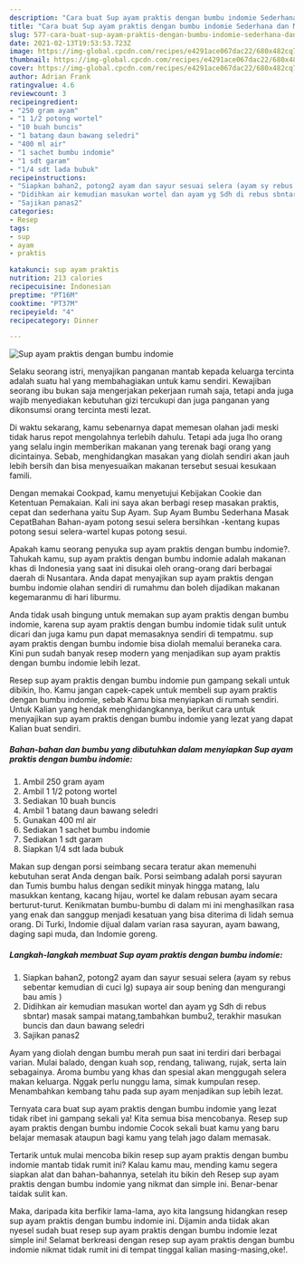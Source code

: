 ```yaml
---
description: "Cara buat Sup ayam praktis dengan bumbu indomie Sederhana dan Mudah Dibuat"
title: "Cara buat Sup ayam praktis dengan bumbu indomie Sederhana dan Mudah Dibuat"
slug: 577-cara-buat-sup-ayam-praktis-dengan-bumbu-indomie-sederhana-dan-mudah-dibuat
date: 2021-02-13T19:53:53.723Z
image: https://img-global.cpcdn.com/recipes/e4291ace067dac22/680x482cq70/sup-ayam-praktis-dengan-bumbu-indomie-foto-resep-utama.jpg
thumbnail: https://img-global.cpcdn.com/recipes/e4291ace067dac22/680x482cq70/sup-ayam-praktis-dengan-bumbu-indomie-foto-resep-utama.jpg
cover: https://img-global.cpcdn.com/recipes/e4291ace067dac22/680x482cq70/sup-ayam-praktis-dengan-bumbu-indomie-foto-resep-utama.jpg
author: Adrian Frank
ratingvalue: 4.6
reviewcount: 3
recipeingredient:
- "250 gram ayam"
- "1 1/2 potong wortel"
- "10 buah buncis"
- "1 batang daun bawang seledri"
- "400 ml air"
- "1 sachet bumbu indomie"
- "1 sdt garam"
- "1/4 sdt lada bubuk"
recipeinstructions:
- "Siapkan bahan2, potong2 ayam dan sayur sesuai selera (ayam sy rebus sebentar kemudian di cuci lg) supaya air soup bening dan mengurangi bau amis )"
- "Didihkan air kemudian masukan wortel dan ayam yg Sdh di rebus sbntar) masak sampai matang,tambahkan bumbu2, terakhir masukan buncis dan daun bawang seledri"
- "Sajikan panas2"
categories:
- Resep
tags:
- sup
- ayam
- praktis

katakunci: sup ayam praktis 
nutrition: 213 calories
recipecuisine: Indonesian
preptime: "PT16M"
cooktime: "PT37M"
recipeyield: "4"
recipecategory: Dinner

---
```



![Sup ayam praktis dengan bumbu indomie](https://img-global.cpcdn.com/recipes/e4291ace067dac22/680x482cq70/sup-ayam-praktis-dengan-bumbu-indomie-foto-resep-utama.jpg)

Selaku seorang istri, menyajikan panganan mantab kepada keluarga tercinta adalah suatu hal yang membahagiakan untuk kamu sendiri. Kewajiban seorang ibu bukan saja mengerjakan pekerjaan rumah saja, tetapi anda juga wajib menyediakan kebutuhan gizi tercukupi dan juga panganan yang dikonsumsi orang tercinta mesti lezat.

Di waktu  sekarang, kamu sebenarnya dapat memesan olahan jadi meski tidak harus repot mengolahnya terlebih dahulu. Tetapi ada juga lho orang yang selalu ingin memberikan makanan yang terenak bagi orang yang dicintainya. Sebab, menghidangkan masakan yang diolah sendiri akan jauh lebih bersih dan bisa menyesuaikan makanan tersebut sesuai kesukaan famili. 

Dengan memakai Cookpad, kamu menyetujui Kebijakan Cookie dan Ketentuan Pemakaian. Kali ini saya akan berbagi resep masakan praktis, cepat dan sederhana yaitu Sup Ayam. Sup Ayam Bumbu Sederhana Masak CepatBahan Bahan-ayam potong sesui selera bersihkan -kentang kupas potong sesui selera-wartel kupas potong sesui.

Apakah kamu seorang penyuka sup ayam praktis dengan bumbu indomie?. Tahukah kamu, sup ayam praktis dengan bumbu indomie adalah makanan khas di Indonesia yang saat ini disukai oleh orang-orang dari berbagai daerah di Nusantara. Anda dapat menyajikan sup ayam praktis dengan bumbu indomie olahan sendiri di rumahmu dan boleh dijadikan makanan kegemaranmu di hari liburmu.

Anda tidak usah bingung untuk memakan sup ayam praktis dengan bumbu indomie, karena sup ayam praktis dengan bumbu indomie tidak sulit untuk dicari dan juga kamu pun dapat memasaknya sendiri di tempatmu. sup ayam praktis dengan bumbu indomie bisa diolah memalui beraneka cara. Kini pun sudah banyak resep modern yang menjadikan sup ayam praktis dengan bumbu indomie lebih lezat.

Resep sup ayam praktis dengan bumbu indomie pun gampang sekali untuk dibikin, lho. Kamu jangan capek-capek untuk membeli sup ayam praktis dengan bumbu indomie, sebab Kamu bisa menyiapkan di rumah sendiri. Untuk Kalian yang hendak menghidangkannya, berikut cara untuk menyajikan sup ayam praktis dengan bumbu indomie yang lezat yang dapat Kalian buat sendiri.

<!--inarticleads1-->

##### Bahan-bahan dan bumbu yang dibutuhkan dalam menyiapkan Sup ayam praktis dengan bumbu indomie:

1. Ambil 250 gram ayam
1. Ambil 1 1/2 potong wortel
1. Sediakan 10 buah buncis
1. Ambil 1 batang daun bawang seledri
1. Gunakan 400 ml air
1. Sediakan 1 sachet bumbu indomie
1. Sediakan 1 sdt garam
1. Siapkan 1/4 sdt lada bubuk


Makan sup dengan porsi seimbang secara teratur akan memenuhi kebutuhan serat Anda dengan baik. Porsi seimbang adalah porsi sayuran dan Tumis bumbu halus dengan sedikit minyak hingga matang, lalu masukkan kentang, kacang hijau, wortel ke dalam rebusan ayam secara berturut-turut. Kenikmatan bumbu-bumbu di dalam mi ini menghasilkan rasa yang enak dan sanggup menjadi kesatuan yang bisa diterima di lidah semua orang. Di Turki, Indomie dijual dalam varian rasa sayuran, ayam bawang, daging sapi muda, dan Indomie goreng. 

<!--inarticleads2-->

##### Langkah-langkah membuat Sup ayam praktis dengan bumbu indomie:

1. Siapkan bahan2, potong2 ayam dan sayur sesuai selera (ayam sy rebus sebentar kemudian di cuci lg) supaya air soup bening dan mengurangi bau amis )
1. Didihkan air kemudian masukan wortel dan ayam yg Sdh di rebus sbntar) masak sampai matang,tambahkan bumbu2, terakhir masukan buncis dan daun bawang seledri
1. Sajikan panas2


Ayam yang diolah dengan bumbu merah pun saat ini terdiri dari berbagai varian. Mulai balado, dengan kuah sop, rendang, taliwang, rujak, serta lain sebagainya. Aroma bumbu yang khas dan spesial akan menggugah selera makan keluarga. Nggak perlu nunggu lama, simak kumpulan resep. Menambahkan kembang tahu pada sup ayam menjadikan sup lebih lezat. 

Ternyata cara buat sup ayam praktis dengan bumbu indomie yang lezat tidak ribet ini gampang sekali ya! Kita semua bisa mencobanya. Resep sup ayam praktis dengan bumbu indomie Cocok sekali buat kamu yang baru belajar memasak ataupun bagi kamu yang telah jago dalam memasak.

Tertarik untuk mulai mencoba bikin resep sup ayam praktis dengan bumbu indomie mantab tidak rumit ini? Kalau kamu mau, mending kamu segera siapkan alat dan bahan-bahannya, setelah itu bikin deh Resep sup ayam praktis dengan bumbu indomie yang nikmat dan simple ini. Benar-benar taidak sulit kan. 

Maka, daripada kita berfikir lama-lama, ayo kita langsung hidangkan resep sup ayam praktis dengan bumbu indomie ini. Dijamin anda tiidak akan nyesel sudah buat resep sup ayam praktis dengan bumbu indomie lezat simple ini! Selamat berkreasi dengan resep sup ayam praktis dengan bumbu indomie nikmat tidak rumit ini di tempat tinggal kalian masing-masing,oke!.


